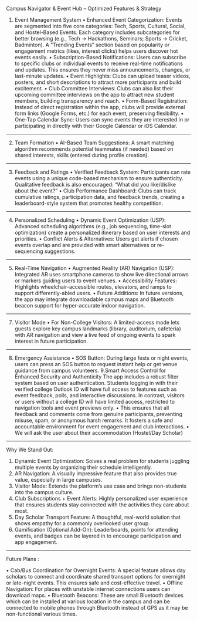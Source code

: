Campus Navigator & Event Hub – Optimized Features & Strategy
 1. Event Management System
   •	Enhanced Event Categorization:
      Events are segmented into five core categories: Tech, Sports, Cultural, Social, and Hostel-Based Events. Each category 
      includes subcategories for better browsing (e.g., Tech → Hackathons, Seminars; Sports → Cricket, Badminton).
      A “Trending Events” section based on popularity or engagement metrics (likes, interest clicks) helps users discover hot 
      events easily.
    •	Subscription-Based Notifications:
      Users can subscribe to specific clubs or individual events to receive real-time notifications and updates. This ensures 
      they never miss announcements, changes, or last-minute updates.
    •	Event Highlights:
      Clubs can upload teaser videos, posters, and short descriptions to attract more participants and build excitement.
    •	Club Committee Interviews:
      Clubs can also list their upcoming committee interviews on the app to attract new student members, building 
      transparency and reach.
    •	Form-Based Registration:
      Instead of direct registration within the app, clubs will provide external form links (Google Forms, etc.) for each 
      event, preserving flexibility.
    •	One-Tap Calendar Sync:
      Users can sync events they are interested in or participating in directly with their Google Calendar or iOS Calendar.
________________________________________
2. Team Formation
•	AI-Based Team Suggestions:
A smart matching algorithm recommends potential teammates (if needed) based on shared interests, skills (entered during profile creation).

________________________________________
3. Feedback and Ratings
•	Verified Feedback System:
Participants can rate events using a unique code-based mechanism to ensure authenticity.
Qualitative feedback is also encouraged: “What did you like/dislike about the event?”
•	Club Performance Dashboard:
Clubs can track cumulative ratings, participation data, and feedback trends, creating a leaderboard-style system that promotes healthy competition.
________________________________________
4. Personalized Scheduling
•	Dynamic Event Optimization (USP):
Advanced scheduling algorithms (e.g., job sequencing, time-slot optimization) create a personalized itinerary based on user interests and priorities.
•	Conflict Alerts & Alternatives:
Users get alerts if chosen events overlap and are provided with smart alternatives or re-sequencing suggestions.
________________________________________
5. Real-Time Navigation
•	Augmented Reality (AR) Navigation (USP):
Integrated AR uses smartphone cameras to show live directional arrows or markers guiding users to event venues.
•	Accessibility Features:
Highlights wheelchair-accessible routes, elevators, and ramps to support differently-abled users.
•	Future Additions:
In future versions, the app may integrate downloadable campus maps and Bluetooth beacon support for hyper-accurate indoor navigation.
________________________________________
7. Visitor Mode
•	For Non-College Visitors:
A limited-access mode lets guests explore key campus landmarks (library, auditorium, cafeteria) with AR navigation and view a live feed of ongoing events to spark interest in future participation.
________________________________________
8. Emergency Assistance
•	SOS Button:
During large fests or night events, users can press an SOS button to request instant help or get venue guidance from campus volunteers.
9.Smart Access Control for Enhanced Security and Authenticity
The app includes a robust filter system based on user authentication. Students logging in with their verified college Outlook ID will have full access to features such as event feedback, polls, and interactive discussions. In contrast, visitors or users without a college ID will have limited access, restricted to navigation tools and event previews only.
•	This ensures that all feedback and comments come from genuine participants, preventing misuse, spam, or anonymous harsh remarks. It fosters a safe and accountable environment for event engagement and club interactions.
•	We will ask the user about their accommodation (Hostel/Day Scholar)
________________________________________
Why We Stand Out:
1.	Dynamic Event Optimization:
Solves a real problem for students juggling multiple events by organizing their schedule intelligently.
2.	AR Navigation:
A visually impressive feature that also provides true value, especially in large campuses.
3.	Visitor Mode:
Extends the platform’s use case and brings non-students into the campus culture.
4.	Club Subscriptions + Event Alerts:
Highly personalized user experience that ensures students stay connected with the activities they care about most.
5.	Day Scholar Transport Feature:
A thoughtful, real-world solution that shows empathy for a commonly overlooked user group.
6.	Gamification (Optional Add-On):
Leaderboards, points for attending events, and badges can be layered in to encourage participation and app engagement.
________________________________________
Future Plans :
 
•	Cab/Bus Coordination for Overnight Events:
A special feature allows day scholars to connect and coordinate shared transport options for overnight or late-night events. This ensures safe and cost-effective travel.
•	Offline Navigation: For places with unstable internet connections users can download maps.
•	Bluetooth Beacons: These are small Bluetooth devices which can be installed at various location in the campus and can be connected to mobile phones through Bluetooth instead of GPS as it may be non-functional various times.
